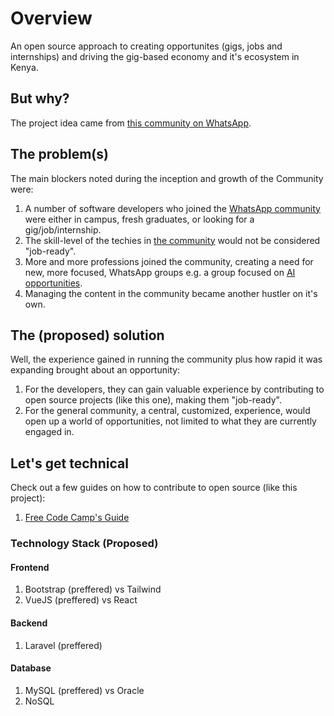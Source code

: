 # Overview

An open source approach to creating opportunites (gigs, jobs and internships) and driving the gig-based economy and it's ecosystem in Kenya.

## But why?

The project idea came from [this community on WhatsApp](https://chat.whatsapp.com/FmRvzo5jpOzGAnfZRATqSb).

## The problem(s)

The main blockers noted during the inception and growth of the Community were:

1. A number of software developers who joined the [WhatsApp community](https://chat.whatsapp.com/FmRvzo5jpOzGAnfZRATqSb) were either in campus, fresh graduates, or looking for a gig/job/internship.
1. The skill-level of the techies in [the community](https://chat.whatsapp.com/FmRvzo5jpOzGAnfZRATqSb) would not be considered "job-ready".
1. More and more professions joined the community, creating a need for new, more focused, WhatsApp groups e.g. a group focused on [AI opportunities](https://chat.whatsapp.com/KLzvVjlGFIbDRjSYTNZizd).
1. Managing the content in the community became another hustler on it's own.

## The (proposed) solution

Well, the experience gained in running the community plus how rapid it was expanding brought about an opportunity:

1. For the developers, they can gain valuable experience by contributing to open source projects (like this one), making them "job-ready".
1. For the general community, a central, customized, experience, would open up a world of opportunities, not limited to what they are currently engaged in.

## Let's get technical

Check out a few guides on how to contribute to open source (like this project):

1. [Free Code Camp's Guide](https://www.freecodecamp.org/news/how-to-contribute-to-open-source-projects-beginners-guide/)

### Technology Stack (Proposed)

#### Frontend
1. Bootstrap (preffered) vs Tailwind
1. VueJS (preffered) vs React

#### Backend

1. Laravel (preffered)

#### Database

1. MySQL (preffered) vs Oracle
1. NoSQL

